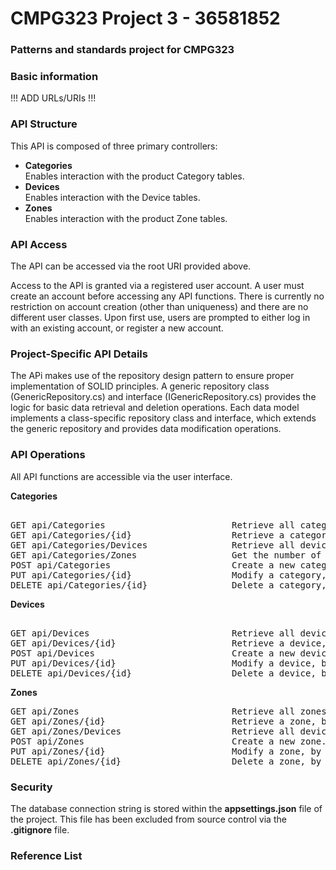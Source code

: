 # CMPG323 Project 3 - 36581852 
### Patterns and standards project for CMPG323
### Basic information 
!!! ADD URLs/URIs !!!

### API Structure 
This API is composed of three primary controllers: 

- **Categories**  
Enables interaction with the product Category tables. 
- **Devices**  
Enables interaction with the Device tables. 
- **Zones**  
Enables interaction with the product Zone tables.
 
### API Access 
The API can be accessed via the root URI provided above. 

Access to the API is granted via a registered user account. A user must create an account before accessing any API functions. There is currently no restriction
on account creation (other than uniqueness) and there are no different user classes. 
Upon first use, users are prompted to either log in with an existing account, or register a new account.

### Project-Specific API Details
The APi makes use of the repository design pattern to ensure proper implementation of SOLID principles. 
A generic repository class (GenericRepository.cs) and interface (IGenericRepository.cs) provides the logic for basic data retrieval and deletion operations.
Each data model implements a class-specific repository class and interface, which extends the generic repository and provides data modification operations.

### API Operations 

All API functions are accessible via the user interface.

**Categories** 
<pre> 
GET api/Categories                        Retrieve all categories.
GET api/Categories/{id}                   Retrieve a category, by category ID.
GET api/Categories/Devices                Retrieve all devices within a specific category, based on category ID.
GET api/Categories/Zones                  Get the number of zones associated to a specific category, based on category ID.
POST api/Categories                       Create a new category.
PUT api/Categories/{id}                   Modify a category, by category ID.
DELETE api/Categories/{id}                Delete a category, by category ID.
</pre>

**Devices** 
<pre> 
GET api/Devices                           Retrieve all devices.
GET api/Devices/{id}                      Retrieve a device, by device ID.
POST api/Devices                          Create a new device.
PUT api/Devices/{id}                      Modify a device, by device ID.
DELETE api/Devices/{id}                   Delete a device, by device ID.
</pre>

**Zones**  
<pre>
GET api/Zones                             Retrieve all zones.
GET api/Zones/{id}                        Retrieve a zone, by zone ID.
GET api/Zones/Devices                     Retrieve all devices within a specific zone, based on zone ID.
POST api/Zones                            Create a new zone.
PUT api/Zones/{id}                        Modify a zone, by zone ID.
DELETE api/Zones/{id}                     Delete a zone, by zone ID.
</pre>

### Security
The database connection string is stored within the **appsettings.json** file of the project. This file has been excluded from source control via the **.gitignore** file.

### Reference List

